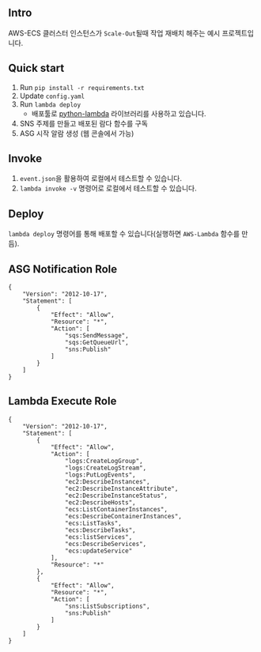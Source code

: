 ## Intro
AWS-ECS 클러스터 인스턴스가 `Scale-Out`될때 작업 재배치 해주는 예시 프로젝트입니다.


## Quick start

1. Run `pip install -r requirements.txt`<br />
2. Update `config.yaml`
3. Run `lambda deploy`
	* 배포툴로 [python-lambda](https://github.com/nficano/python-lambda) 라이브러리를 사용하고 있습니다.
4. SNS 주제를 만들고 배포된 람다 함수를 구독
5. ASG 시작 알람 생성 (웹 콘솔에서 가능)


## Invoke

1. `event.json`을 활용하여 로컬에서 테스트할 수 있습니다.
2. `lambda invoke -v` 명령어로 로컬에서 테스트할 수 있습니다.


## Deploy

`lambda deploy` 명령어를 통해 배포할 수 있습니다(실행하면 `AWS-Lambda` 함수를 만듬). 


## ASG Notification Role
```
{
    "Version": "2012-10-17",
    "Statement": [
        {
            "Effect": "Allow",
            "Resource": "*",
            "Action": [
                "sqs:SendMessage",
                "sqs:GetQueueUrl",
                "sns:Publish"
            ]
        }
    ]
}
```

## Lambda Execute Role
```
{
    "Version": "2012-10-17",
    "Statement": [
        {
            "Effect": "Allow",
            "Action": [
                "logs:CreateLogGroup",
                "logs:CreateLogStream",
                "logs:PutLogEvents",
                "ec2:DescribeInstances",
                "ec2:DescribeInstanceAttribute",
                "ec2:DescribeInstanceStatus",
                "ec2:DescribeHosts",
                "ecs:ListContainerInstances",
                "ecs:DescribeContainerInstances",
                "ecs:ListTasks",
                "ecs:DescribeTasks",
                "ecs:listServices",
                "ecs:DescribeServices",
                "ecs:updateService"
            ],
            "Resource": "*"
        },
        {
            "Effect": "Allow",
            "Resource": "*",
            "Action": [
                "sns:ListSubscriptions",
                "sns:Publish"
            ]
        }
    ]
}
```

